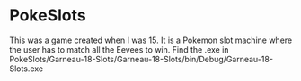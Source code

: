# PokeSlots
This was a game created when I was 15. It is a Pokemon slot machine where the user has to match all the Eevees to win.
Find the .exe in PokeSlots/Garneau-18-Slots/Garneau-18-Slots/bin/Debug/Garneau-18-Slots.exe
